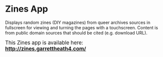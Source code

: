 # Zines App

Displays random zines (DIY magazines) from queer archives sources in fullscreen for viewing and turning the pages with a
touchscreen. Content is from public domain sources that should be cited (e.g. download URL).

<big>This Zines app is available here: <b> http://zines.garrettheath4.com/ </b></big>
